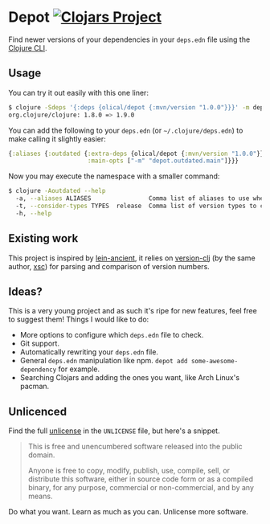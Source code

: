 # Depot [![Clojars Project](https://img.shields.io/clojars/v/olical/depot.svg)](https://clojars.org/olical/depot)

Find newer versions of your dependencies in your `deps.edn` file using the [Clojure CLI][cli].

## Usage

You can try it out easily with this one liner:

```bash
$ clojure -Sdeps '{:deps {olical/depot {:mvn/version "1.0.0"}}}' -m depot.outdated.main
org.clojure/clojure: 1.8.0 => 1.9.0
```

You can add the following to your `deps.edn` (or `~/.clojure/deps.edn`) to make calling it slightly easier:

```clojure
{:aliases {:outdated {:extra-deps {olical/depot {:mvn/version "1.0.0"}}
                      :main-opts ["-m" "depot.outdated.main"]}}}
```

Now you may execute the namespace with a smaller command:

```bash
$ clojure -Aoutdated --help
  -a, --aliases ALIASES                Comma list of aliases to use when reading deps.edn
  -t, --consider-types TYPES  release  Comma list of version types to consider out of qualified,release,snapshot
  -h, --help
```

## Existing work

This project is inspired by [lein-ancient][], it relies on [version-clj][] (by the same author, [xsc][]) for parsing and comparison of version numbers.

## Ideas?

This is a very young project and as such it's ripe for new features, feel free to suggest them! Things I would like to do:

 * More options to configure which `deps.edn` file to check.
 * Git support.
 * Automatically rewriting your `deps.edn` file.
 * General `deps.edn` manipulation like npm. `depot add some-awesome-dependency` for example.
 * Searching Clojars and adding the ones you want, like Arch Linux's pacman.

## Unlicenced

Find the full [unlicense][] in the `UNLICENSE` file, but here's a snippet.

>This is free and unencumbered software released into the public domain.
>
>Anyone is free to copy, modify, publish, use, compile, sell, or distribute this software, either in source code form or as a compiled binary, for any purpose, commercial or non-commercial, and by any means.

Do what you want. Learn as much as you can. Unlicense more software.

[unlicense]: http://unlicense.org/
[lein-ancient]: https://github.com/xsc/lein-ancient
[version-clj]: https://github.com/xsc/version-clj
[xsc]: https://github.com/xsc
[cli]: https://clojure.org/guides/deps_and_cli
